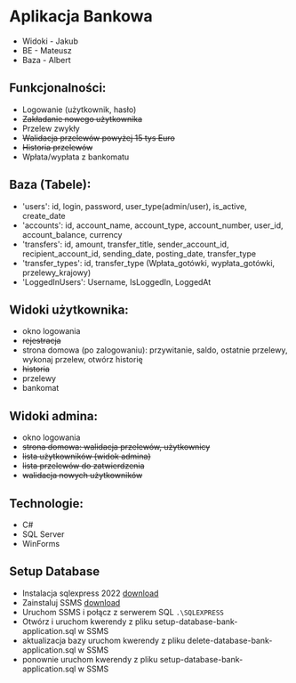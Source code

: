 # Aplikacja Bankowa

- Widoki - Jakub
- BE - Mateusz
- Baza - Albert

## Funkcjonalności:
- Logowanie (użytkownik, hasło)
- ~~Zakładanie nowego użytkownika~~
- Przelew zwykły
- ~~Walidacja przelewów powyżej 15 tys Euro~~
- ~~Historia przelewów~~
- Wpłata/wypłata z bankomatu

## Baza (Tabele):
- 'users': id, login, password, user_type(admin/user), is_active, create_date
- 'accounts': id, account_name, account_type, account_number, user_id, account_balance, currency
- 'transfers': id, amount, transfer_title, sender_account_id, recipient_account_id, sending_date, posting_date, transfer_type
- 'transfer_types': id, transfer_type (Wpłata_gotówki, wypłata_gotówki, przelewy_krajowy)
- 'LoggedInUsers': Username, IsLoggedIn, LoggedAt

## Widoki użytkownika:
- okno logowania
- ~~rejestracja~~
- strona domowa (po zalogowaniu): przywitanie, saldo, ostatnie przelewy, wykonaj przelew, otwórz historię
- ~~historia~~
- przelewy
- bankomat

## Widoki admina:
- okno logowania
- ~~strona domowa: walidacja przelewów, użytkownicy~~
- ~~lista użytkowników (widok admina)~~
- ~~lista przelewów do zatwierdzenia~~
- ~~walidacja nowych użytkowników~~

## Technologie:
- C#
- SQL Server
- WinForms

## Setup Database

- Instalacja sqlexpress 2022 [download](https://www.microsoft.com/en-us/sql-server/sql-server-downloads?msockid=2099d0b1a47466a23918c5f7a55667d1)
- Zainstaluj SSMS [download](https://learn.microsoft.com/en-us/sql/ssms/download-sql-server-management-studio-ssms?view=sql-server-ver16)
- Uruchom SSMS i połącz z serwerem SQL `.\SQLEXPRESS`
- Otwórz i uruchom kwerendy z pliku setup-database-bank-application.sql w SSMS
- aktualizacja bazy uruchom kwerendy z pliku delete-database-bank-application.sql w SSMS
- ponownie uruchom kwerendy z pliku setup-database-bank-application.sql w SSMS
